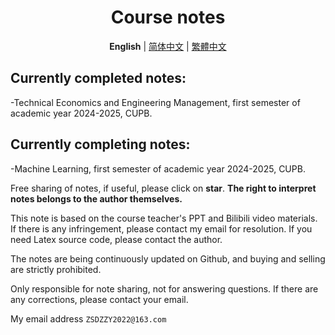 <div align="center">

# Course notes

**English** | [简体中文](/readme/README.zh_CN.md) | [繁體中文](/readme/README.zh_TW.md)

</div>

## Currently completed notes:

-Technical Economics and Engineering Management, first semester of academic year 2024-2025, CUPB.

## Currently completing notes:

-Machine Learning, first semester of academic year 2024-2025, CUPB.


Free sharing of notes, if useful, please click on **star**. **The right to interpret notes belongs to the author themselves.**

This note is based on the course teacher's PPT and Bilibili video materials. If there is any infringement, please contact my email for resolution. If you need Latex source code, please contact the author.

The notes are being continuously updated on Github, and buying and selling are strictly prohibited.

Only responsible for note sharing, not for answering questions. If there are any corrections, please contact your email.

My email address `ZSDZZY2022@163.com`
